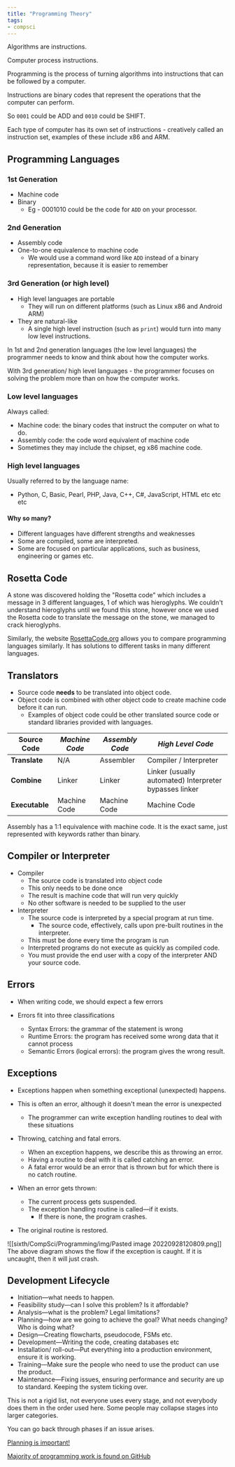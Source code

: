 ```yaml
---
title: "Programming Theory"
tags:
- compsci
---
```


Algorithms are instructions.

Computer process instructions.

Programming is the process of turning algorithms into instructions that can be followed by a computer.

Instructions are binary codes that represent the operations that the computer can perform.

So `0001` could be ADD and `0010` could be SHIFT.

Each type of computer has its own set of instructions - creatively called an instruction set, examples of these include x86 and ARM.

## Programming Languages

### 1st Generation
- Machine code
- Binary
	- Eg - 0001010 could be the code for `ADD` on your processor.

### 2nd Generation
- Assembly code
- One-to-one equivalence to machine code
	- We would use a command word like `ADD` instead of a binary representation, because it is easier to remember

### 3rd Generation (or high level)
- High level languages are portable
	- They will run on different platforms (such as Linux x86 and Android ARM)
- They are natural-like
	- A single high level instruction (such as `print`) would turn into many low level instructions.

In 1st and 2nd generation languages (the low level languages) the programmer needs to know and think about how the computer works.

With 3rd generation/ high level languages - the programmer focuses on solving the problem more than on how the computer works.


### Low level languages
Always called:

- Machine code: the binary codes that instruct the computer on what to do.
- Assembly code: the code word equivalent of machine code
- Sometimes they may include the chipset, eg x86 machine code.

### High level languages
Usually referred to by the language name:
- Python, C, Basic, Pearl, PHP, Java, C++, C#, JavaScript, HTML etc etc etc

#### Why so many?
- Different languages have different strengths and weaknesses
- Some are compiled, some are interpreted.
- Some are focused on particular applications, such as business, engineering or games etc.

## Rosetta Code
A stone was discovered holding the "Rosetta code" which includes a message in 3 different languages, 1 of which was hieroglyphs. We couldn't understand hieroglyphs until we found this stone, however once we used the Rosetta code to translate the message on the stone, we managed to crack hieroglyphs.

Similarly, the website [RosettaCode.org](https://rosettacode.org/wiki/Rosetta_Code) allows you to compare programming languages similarly. It has solutions to different tasks in many different languages.


## Translators

- Source code **needs** to be translated into object code.
- Object code is combined with other object code to create machine code before it can run.
	- Examples of object code could be other translated source code or standard libraries provided with languages.

| **Source Code** | _Machine Code_ | _Assembly Code_ | _High Level Code_                                      |
| --------------- | -------------- | --------------- | ------------------------------------------------------ |
| **Translate**   | N/A            | Assembler       | Compiler / Interpreter                                 |
| **Combine**     | Linker         | Linker          | Linker (usually automated) Interpreter bypasses linker |
| **Executable**  | Machine Code   | Machine Code    | Machine Code                                           |

Assembly has a 1:1 equivalence with machine code. It is the exact same, just represented with keywords rather than binary.

## Compiler or Interpreter

- Compiler
	- The source code is translated into object code
	- This only needs to be done once
	- The result is machine code that will run very quickly
	- No other software is needed to be supplied to the user
- Interpreter
	- The source code is interpreted by a special program at run time.
		- The source code, effectively, calls upon pre-built routines in the interpreter.
	- This must be done every time the program is run
	- Interpreted programs do not execute as quickly as compiled code.
	- You must provide the end user with a copy of the interpreter AND your source code.

## Errors
- When writing code, we should expect a few errors

- Errors fit into three classifications
	- Syntax Errors: the grammar of the statement is wrong
	- Runtime Errors: the program has received some wrong data that it cannot process
	- Semantic Errors (logical errors): the program gives the wrong result.

## Exceptions
- Exceptions happen when something exceptional (unexpected) happens.
- This is often an error, although it doesn't mean the error is unexpected
	- The programmer can write exception handling routines to deal with these situations
- Throwing, catching and fatal errors.
	- When an exception happens, we describe this as throwing an error.
	- Having a routine to deal with it is called catching an error.
	- A fatal error would be an error that is thrown but for which there is no catch routine.

- When an error gets thrown:
	- The current process gets suspended.
	- The exception handling routine is called—if it exists.
		- If there is none, the program crashes.
- The original routine is restored.

![[sixth/CompSci/Programming/img/Pasted image 20220928120809.png]]
The above diagram shows the flow if the exception is caught. If it is uncaught, then it will just crash.

## Development Lifecycle

- Initiation—what needs to happen. 
- Feasibility study—can I solve this problem? Is it affordable?
- Analysis—what is the problem? Legal limitations?
- Planning—how are we going to achieve the goal? What needs changing? Who is doing what?
- Design—Creating flowcharts, pseudocode, FSMs etc.
- Development—Writing the code, creating databases etc
- Installation/ roll-out—Put everything into a production environment, ensure it is working.
- Training—Make sure the people who need to use the product can use the product.
- Maintenance—Fixing issues, ensuring performance and security are up to standard. Keeping the system ticking over.

This is not a rigid list, not everyone uses every stage, and not everybody does them in the order used here. Some people may collapse stages into larger categories.

You can go back through phases if an issue arises.

[Planning is important!](sixth/CompSci/Programming/Planning)


[Majority of programming work is found on GitHub](sixth/CompSci/Programming/ProgrammingChallenges)



‎‎